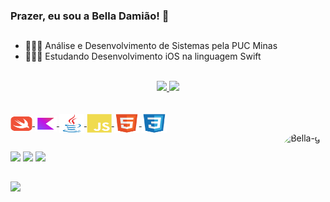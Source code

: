 ### Prazer, eu sou a Bella Damião! 💙
##

- 👩🏼‍🎓 Análise e Desenvolvimento de Sistemas pela PUC Minas 
- 👩🏼‍💻 Estudando Desenvolvimento iOS na linguagem Swift
<br>

<div align="center">
  <a href="https://github.com/bella-damiao">
  <img height="160em" src="https://github-readme-stats.vercel.app/api?username=bella-damiao&show_icons=true&theme=radical&include_all_commits=true&count_private=true"/>
  <img height="160em" src="https://github-readme-stats.vercel.app/api/top-langs/?username=bella-damiao&layout=compact&langs_count=7&theme=radical"/>
</div>

 <br>

<div style="display: inline_block"><br>
  <img align="center" alt="Bella-SWIFT" height="25" width="35" src="https://github.com/devicons/devicon/blob/master/icons/swift/swift-original.svg">
  <img align="center" alt="Bella-KOTLIN" height="25" width="35" src="https://github.com/devicons/devicon/blob/master/icons/kotlin/kotlin-original.svg">
  <img align="center" alt="Bella-JAVA" height="30" width="40" src="https://github.com/devicons/devicon/blob/master/icons/java/java-original.svg">
  <img align="center" alt="Bella-JS" height="30" width="40" src="https://raw.githubusercontent.com/devicons/devicon/master/icons/javascript/javascript-plain.svg">
  <img align="center" alt="Bella-HTML" height="30" width="40" src="https://raw.githubusercontent.com/devicons/devicon/master/icons/html5/html5-original.svg">
  <img align="center" alt="Bella-CSS" height="30" width="40" src="https://raw.githubusercontent.com/devicons/devicon/master/icons/css3/css3-original.svg">
</div>

 <img align="right" alt= "Bella-gif" height="150" style="border-radius:50px;" src="https://cdn.discordapp.com/attachments/882827119799967745/954230848826249256/picasion.com_392b7466174f129d5f6d33c52fff34dd.gif">
     
##

<div> 
  <a href="https://www.linkedin.com/in/isabella-damiao/" target="_blank"><img src="https://img.shields.io/badge/-LinkedIn-%230077B5?style=for-the-badge&logo=linkedin&logoColor=white" target="_blank"></a> 
  <a href="https://www.instagram.com/belladamiao_/?hl=en" target="_blank"><img src="https://img.shields.io/badge/-Instagram-%23E4405F?style=for-the-badge&logo=instagram&logoColor=white" target="_blank"></a>
  <a href = "mailto:belladamiaodev@gmail.com"><img src="https://img.shields.io/badge/-Gmail-%23333?style=for-the-badge&logo=gmail&logoColor=white" target="_blank"></a>

</div>

##

![](https://komarev.com/ghpvc/?username=bella-damiao&color=e4405f&style=plastic)
